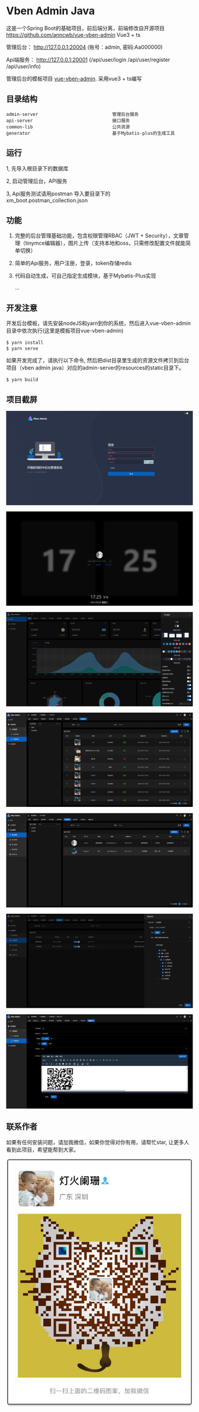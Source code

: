 Vben Admin Java
===================================
这是一个Spring Boot的基础项目，前后端分离，前端修改自开源项目 https://github.com/anncwb/vue-vben-admin  Vue3 + ts

管理后台： http://127.0.0.1:20004 (账号：admin, 密码:Aa000000) 

Api端服务： http://127.0.0.1:20001 (/api/user/login  /api/user/register /api/user/info)

管理后台的模板项目 [vue-vben-admin](https://github.com/xiaomalover/vue-vben-admin "Vue Vben Admin"). 采用vue3 + ts编写

目录结构
--------

```
admin-server                            管理后台服务
api-server                              接口服务
common-lib                              公共资源
generator                               基于Mybatis-plus的生成工具
```

运行
--------
1, 先导入根目录下的数据库

2, 启动管理后台，API服务

3, Api服务测试请用postman 导入要目录下的 xm_boot.postman_collection.json

功能
-------

1. 完整的后台管理基础功能，包含权限管理RBAC（JWT + Security），文章管理（tinymce编辑器），图片上传（支持本地和oss，只需修改配置文件就能简单切换）
2. 简单的Api服务，用户注册，登录，token存储redis
3. 代码自动生成，可自己指定生成模块，基于Mybatis-Plus实现

    ...

开发注意
---------
开发后台模板，请先安装nodeJS和yarn到你的系统，然后进入vue-vben-admin目录中依次执行(这里是模板项目vue-vben-admin)
```
$ yarn install
$ yarn serve
```
如果开发完成了，请执行以下命令, 然后把dist目录里生成的资源文件拷贝到后台项目（vben admin java）对应的admin-server的resources的static目录下。
```
$ yarn build
```

项目截屏
---------

![doc](doc/login.jpg)

![doc](doc/lock.jpg)

![doc](doc/home.jpg)

![doc](doc/articleList.jpg)

![doc](doc/accountList.jpg)

![doc](doc/roleAssign.jpg)

![doc](doc/tinymce.jpg)


联系作者
---------
如果有任何安装问题，请加我微信，如果你觉得对你有用，请帮忙star, 让更多人看到此项目，希望能帮到大家。

![doc](doc/contact.jpg)
